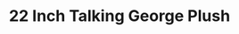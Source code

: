 ---
id: PE6596
title: 22 Inch Talking George Plush
price:
    hkd: 330
    twd: 1300
dimensions:
    w: 28
    l: 21
    h: 46
    unit: cm
imgs: 
    - 'images/products/22-inch-talking-george-plush.png'
stock: 4
---